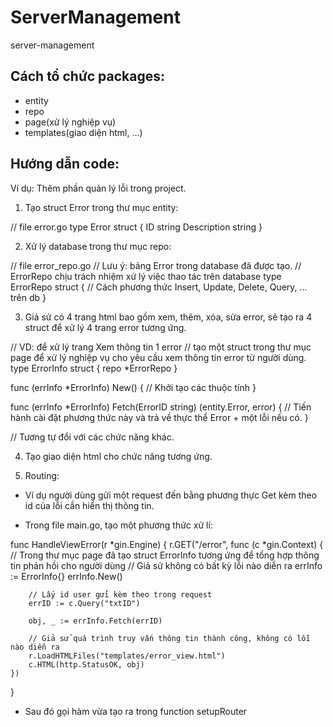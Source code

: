 # ServerManagement
server-management

## Cách tổ chức packages:
* entity
* repo
* page(xử lý nghiệp vụ)
* templates(giao diện html, ...)

## Hướng dẫn code:
Ví dụ: Thêm phần quản lý lỗi trong project.
1. Tạo struct Error trong thư mục entity:

// file error.go
type Error struct {
    ID          string
    Description string
}

2. Xử lý database trong thư mục repo:

// file error_repo.go
// Lưu ý: bảng Error trong database đã được tạo.
// ErrorRepo chịu trách nhiệm xử lý việc thao tác trên database
type ErrorRepo struct {
  // Cách phương thức Insert, Update, Delete, Query, ... trên db
}

3. Giả sử có 4 trang html bao gồm xem, thêm, xóa, sửa error, sẽ tạo ra 4 struct để xử lý 4 trang error tương ứng.

// VD: để xử lý trang Xem thông tin 1 error
// tạo một struct trong thư mục page để xử lý nghiệp vụ cho yêu cầu xem thông tin error từ người dùng.
type ErrorInfo struct {
    repo *ErrorRepo
}

func (errInfo *ErrorInfo) New() {
  // Khởi tạo các thuộc tính
}

func (errInfo *ErrorInfo) Fetch(ErrorID string) (entity.Error, error) {
  // Tiến hành cài đặt phương thức này và trả về thực thể Error + một lỗi nếu có.
}

// Tương tự đổi với các chức năng khác.

4. Tạo giao diện html cho chức năng tương ứng.

5. Routing:
* Ví dụ người dùng gửi một request đến bằng phương thực Get kèm theo id của lỗi cần hiển thị thông tin.  
- Trong file main.go, tạo một phương thức xử lí:

func HandleViewError(r *gin.Engine) {
    r.GET("/error", func (c *gin.Context) {
        // Trong thư mục page đã tạo struct ErrorInfo tương ứng để tổng hợp thông tin phản hồi cho người dùng
        // Giả sử không có bất kỳ lỗi nào diễn ra
        errInfo := ErrorInfo{}
        errInfo.New()
        
        // Lấy id user gửi kèm theo trong request
        errID := c.Query("txtID")
        
        obj, _ := errInfo.Fetch(errID)
        
        // Giả sử quá trình truy vấn thông tin thành công, không có lỗi nào diễn ra
        r.LoadHTMLFiles("templates/error_view.html")
        c.HTML(http.StatusOK, obj)
    })
}

- Sau đó gọi hàm vừa tạo ra trong function setupRouter



